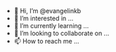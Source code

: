 - 👋 Hi, I’m @evangelinkb
- 👀 I’m interested in ...
- 🌱 I’m currently learning ...
- 💞️ I’m looking to collaborate on ...
- 📫 How to reach me ...

<!---
evangelinkb/evangelinkb is a ✨ special ✨ repository because its `README.md` (this file) appears on your GitHub profile.
You can click the Preview link to take a look at your changes.
--->
